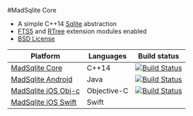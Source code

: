 #MadSqlite Core

 * A simple C++14 [Sqlite](https://sqlite.org) abstraction
 * [FTS5](https://sqlite.org/fts5.html) and [RTree](https://www.sqlite.org/rtree.html) extension modules enabled
 * [BSD License](LICENSE.md)

| Platform                                      | Languages                                | Build status                                   |
| --------------------------------------------- | ---------------------------------------- | ---------------------------------------------- |
| [MadSqlite Core](https://github.com/manimaul/madsqlite-core) | C++14 |[![Build Status](https://travis-ci.org/manimaul/madsqlite-core.svg?branch=master)](https://travis-ci.org/manimaul/madsqlite-core) |
| [MadSqlite Android](https://github.com/manimaul/madsqlite-android) | Java | [![Build Status](https://travis-ci.org/manimaul/madsqlite-android.svg?branch=master)](https://travis-ci.org/manimaul/madsqlite-android) |
| [MadSqlite iOS Obj-c](https://github.com/manimaul/madsqlite-ios-objc) | Objective-C  | [![Build Status](https://travis-ci.org/manimaul/madsqlite-ios-objc.svg?branch=master)](https://travis-ci.org/manimaul/madsqlite-ios-objc) |
| [MadSqlite iOS Swift](https://github.com/manimaul/madsqlite-ios-swift) | Swift
